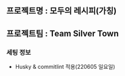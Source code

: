 ## 프로젝트명 : 모두의 레시피(가칭)

## 프로젝트팀 : Team Silver Town

### 세팅 정보

- Husky & commitlint 적용(220605 일요일)
